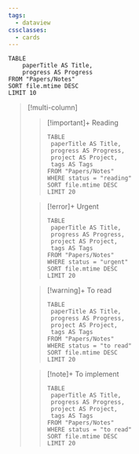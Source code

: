 ```yaml
---
tags:
  - dataview
cssclasses:
  - cards
---
```

```dataview
TABLE
	paperTitle AS Title,
	progress AS Progress
FROM "Papers/Notes"
SORT file.mtime DESC
LIMIT 10
```


> [!multi-column]
>
>> [!important]+ Reading
>> ```dataview
>> TABLE
>> 	paperTitle AS Title,
>> 	progress AS Progress,
>> 	project AS Project,
>> 	tags AS Tags
>> FROM "Papers/Notes"
>> WHERE status = "reading"
>> SORT file.mtime DESC
>> LIMIT 20
>> ```
>
>> [!error]+ Urgent
>> ```dataview
>> TABLE
>> 	paperTitle AS Title,
>> 	progress AS Progress,
>> 	project AS Project,
>> 	tags AS Tags
>> FROM "Papers/Notes"
>> WHERE status = "urgent"
>> SORT file.mtime DESC
>> LIMIT 20
>> ```
>
>> [!warning]+ To read
>> ```dataview
>> TABLE
>> 	paperTitle AS Title,
>> 	progress AS Progress,
>> 	project AS Project,
>> 	tags AS Tags
>> FROM "Papers/Notes"
>> WHERE status = "to read"
>> SORT file.mtime DESC
>> LIMIT 20
>> ```
>
>> [!note]+ To implement
>> ```dataview
>> TABLE
>> 	paperTitle AS Title,
>> 	progress AS Progress,
>> 	project AS Project,
>> 	tags AS Tags
>> FROM "Papers/Notes"
>> WHERE status = "to read"
>> SORT file.mtime DESC
>> LIMIT 20
>> ```
